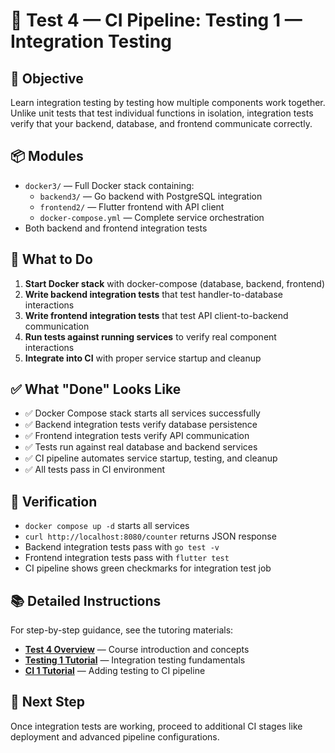 # 🧪 Test 4 — CI Pipeline: Testing 1 — Integration Testing

## 🎯 Objective

Learn integration testing by testing how multiple components work together.  
Unlike unit tests that test individual functions in isolation, integration tests verify that your backend, database, and frontend communicate correctly.

## 📦 Modules

- `docker3/` — Full Docker stack containing:
  - `backend3/` — Go backend with PostgreSQL integration
  - `frontend2/` — Flutter frontend with API client
  - `docker-compose.yml` — Complete service orchestration
- Both backend and frontend integration tests

## 🧠 What to Do

1. **Start Docker stack** with docker-compose (database, backend, frontend)
2. **Write backend integration tests** that test handler-to-database interactions
3. **Write frontend integration tests** that test API client-to-backend communication
4. **Run tests against running services** to verify real component interactions
5. **Integrate into CI** with proper service startup and cleanup

## ✅ What "Done" Looks Like

- ✅ Docker Compose stack starts all services successfully
- ✅ Backend integration tests verify database persistence
- ✅ Frontend integration tests verify API communication
- ✅ Tests run against real database and backend services
- ✅ CI pipeline automates service startup, testing, and cleanup
- ✅ All tests pass in CI environment

## 🧪 Verification

- `docker compose up -d` starts all services
- `curl http://localhost:8080/counter` returns JSON response
- Backend integration tests pass with `go test -v`
- Frontend integration tests pass with `flutter test`
- CI pipeline shows green checkmarks for integration test job

## 📚 Detailed Instructions

For step-by-step guidance, see the tutoring materials:

- **[Test 4 Overview](../../../tutoring/05_Test4_CI_Pipeline/_overview.md)** — Course introduction and concepts
- **[Testing 1 Tutorial](../../../tutoring/05_Test4_CI_Pipeline/testing1.md)** — Integration testing fundamentals
- **[CI 1 Tutorial](../../../tutoring/05_Test4_CI_Pipeline/ci1.md)** — Adding testing to CI pipeline

## 🚀 Next Step

Once integration tests are working, proceed to additional CI stages like deployment and advanced pipeline configurations.
